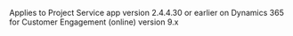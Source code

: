 Applies to Project Service app version 2.4.4.30 or earlier on Dynamics 365 for Customer Engagement (online) version 9.x
